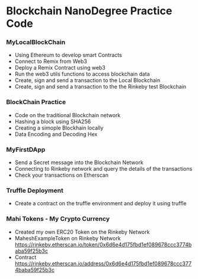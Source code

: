 # Blockchain NanoDegree Practice Code 

### MyLocalBlockChain 
- Using Ethereum to develop smart Contracts 
- Connect to Remix from Web3  
- Deploy a Remix Contract using web3  
- Run the web3 utils functions to access blockchain data  
- Create, sign and send a transaction to the Local Blockchain 
- Create, sign and send a transaction to the the Rinkeby test Blockchain


### BlockChain Practice
- Code on the traditional Blockchain network 
- Hashing a block using SHA256
- Creating a simople Blockhain locally
- Data Encoding and Decoding Hex


### MyFirstDApp
- Send a Secret message into the Blockchain Network
- Connecting to Rinkeby network and query the details of the transactions 
- Check your transactions on Etherscan


### Truffle Deployment
- Create a contract on the truffle environment and deploy it using truffle

 
### Mahi Tokens - My Crypto Currency
- Created my own ERC20 Token on the Rinkeby Network
- MaheshExampleToken on Rinkeby Network https://rinkeby.etherscan.io/token/0x6d6e4d175fbd1ef089678ccc3774baba59f25b3c
- Contract https://rinkeby.etherscan.io/address/0x6d6e4d175fbd1ef089678ccc3774baba59f25b3c




